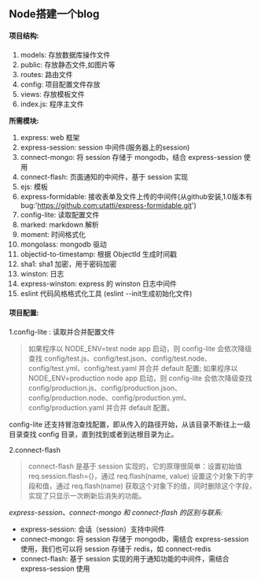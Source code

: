 ## Node搭建一个blog  
#### 项目结构:  
1. models: 存放数据库操作文件  
2. public: 存放静态文件,如图片等  
3. routes: 路由文件  
4. config: 项目配置文件存放  
5. views: 存放模板文件  
6. index.js: 程序主文件  

**所需模块:**  
1. express: web 框架
2. express-session: session 中间件(服务器上的session)
3. connect-mongo: 将 session 存储于 mongodb，结合 express-session 使用
4. connect-flash: 页面通知的中间件，基于 session 实现
5. ejs: 模板
6. express-formidable: 接收表单及文件上传的中间件(从github安装,1.0版本有bug:'https://github.com:utatti/express-formidable.git')
7. config-lite: 读取配置文件
8. marked: markdown 解析
9. moment: 时间格式化
10. mongolass: mongodb 驱动
11. objectid-to-timestamp: 根据 ObjectId 生成时间戳
12. sha1: sha1 加密，用于密码加密
13. winston: 日志
14. express-winston: express 的 winston 日志中间件
15. eslint 代码风格格式化工具 (eslint --init生成初始化文件)

#### 项目配置:  
1.config-lite : 读取并合并配置文件  
>如果程序以 NODE_ENV=test node app 启动，则 config-lite 会依次降级查找 config/test.js、config/test.json、config/test.node、config/test.yml、config/test.yaml 并合并 default 配置; 
如果程序以 NODE_ENV=production node app 启动，则 config-lite 会依次降级查找 config/production.js、config/production.json、config/production.node、config/production.yml、config/production.yaml 并合并 default 配置。

config-lite 还支持冒泡查找配置，即从传入的路径开始，从该目录不断往上一级目录查找 config 目录，直到找到或者到达根目录为止。  

2.connect-flash  
>connect-flash 是基于 session 实现的，它的原理很简单：设置初始值 req.session.flash={}，通过 req.flash(name, value) 设置这个对象下的字段和值，通过 req.flash(name) 获取这个对象下的值，同时删除这个字段，实现了只显示一次刷新后消失的功能。

*express-session、connect-mongo 和 connect-flash 的区别与联系:*
- express-session: 会话（session）支持中间件
- connect-mongo: 将 session 存储于 mongodb，需结合 express-session 使用，我们也可以将 session 存储于 redis，如 connect-redis
- connect-flash: 基于 session 实现的用于通知功能的中间件，需结合 express-session 使用
